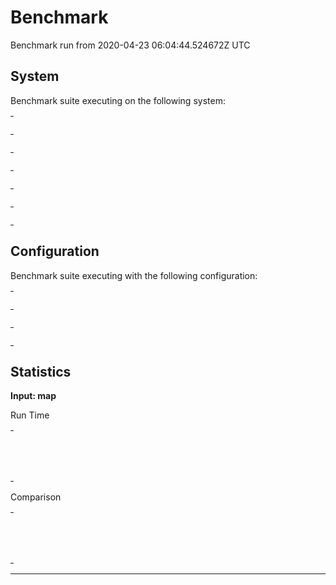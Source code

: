 # Benchmark

Benchmark run from 2020-04-23 06:04:44.524672Z UTC

## System

Benchmark suite executing on the following system:

<table style="width: 1%">
  <tr>
    <th style="width: 1%; white-space: nowrap">Operating System</th>
    <td>macOS</td>
  </tr><tr>
    <th style="white-space: nowrap">CPU Information</th>
    <td style="white-space: nowrap">Intel(R) Core(TM) i5-9600K CPU @ 3.70GHz</td>
  </tr><tr>
    <th style="white-space: nowrap">Number of Available Cores</th>
    <td style="white-space: nowrap">6</td>
  </tr><tr>
    <th style="white-space: nowrap">Available Memory</th>
    <td style="white-space: nowrap">32 GB</td>
  </tr><tr>
    <th style="white-space: nowrap">Elixir Version</th>
    <td style="white-space: nowrap">1.10.2</td>
  </tr><tr>
    <th style="white-space: nowrap">Erlang Version</th>
    <td style="white-space: nowrap">22.2.6</td>
  </tr>
</table>

## Configuration

Benchmark suite executing with the following configuration:

<table style="width: 1%">
  <tr>
    <th style="width: 1%">:time</th>
    <td style="white-space: nowrap">5 s</td>
  </tr><tr>
    <th>:parallel</th>
    <td style="white-space: nowrap">1</td>
  </tr><tr>
    <th>:warmup</th>
    <td style="white-space: nowrap">2 s</td>
  </tr>
</table>

## Statistics


__Input: map__

Run Time
<table style="width: 1%">
  <tr>
    <th>Name</th>
    <th style="text-align: right">IPS</th>
    <th style="text-align: right">Average</th>
    <th style="text-align: right">Devitation</th>
    <th style="text-align: right">Median</th>
    <th style="text-align: right">99th&nbsp;%</th>
  </tr>
  <tr>
    <td style="white-space: nowrap">Map.get_and_update/3</td>
    <td style="white-space: nowrap; text-align: right">3.00 M</td>
    <td style="white-space: nowrap; text-align: right">332.90 ns</td>
    <td style="white-space: nowrap; text-align: right">±7549.22%</td>
    <td style="white-space: nowrap; text-align: right">0 ns</td>
    <td style="white-space: nowrap; text-align: right">1000 ns</td>
  </tr>
  <tr>
    <td style="white-space: nowrap">Kernel.pop_in/2</td>
    <td style="white-space: nowrap; text-align: right">2.46 M</td>
    <td style="white-space: nowrap; text-align: right">406.71 ns</td>
    <td style="white-space: nowrap; text-align: right">±8682.97%</td>
    <td style="white-space: nowrap; text-align: right">0 ns</td>
    <td style="white-space: nowrap; text-align: right">1000 ns</td>
  </tr>
</table>
Comparison
<table style="width: 1%">
  <tr>
    <th>Name</th>
    <th style="text-align: right">IPS</th>
    <th style="text-align: right">Slower</th>
  <tr>
    <td style="white-space: nowrap">Map.get_and_update/3</td>
    <td style="white-space: nowrap;text-align: right">3.00 M</td>
    <td>&nbsp;</td>
  </tr>
  <tr>
    <td style="white-space: nowrap">Kernel.pop_in/2</td>
    <td style="white-space: nowrap; text-align: right">2.46 M</td>
    <td style="white-space: nowrap; text-align: right">1.22x</td>
  </tr>
</table>
<hr/>
